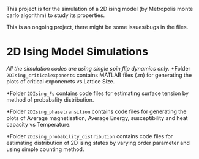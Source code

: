 This project is for the simulation of a 2D ising model (by Metropolis monte carlo algorithm) to study its properties.

This is an ongoing project, there might be some issues/bugs in the files.
# 2D Ising Model Simulations
*All the simulation codes are using single spin flip dynamics only.* 
*Folder `2DIsing_criticalexponents` contains MATLAB files (.m) for generating the plots of critical exponenets vs Lattice Size.

*Folder `2DIsing_Fs` contains code files for estimating surface tension by method of probabality distribution.

*Folder `2DIsing_phasetransition` contains code files for generating the plots of Average magnetisation, Average Energy, susceptibility and heat capacity vs Temperature.

*Folder `2DIsing_probability_distribution` contains code files for estimating distribution of 2D ising states by varying order parameter and using simple counting method.

